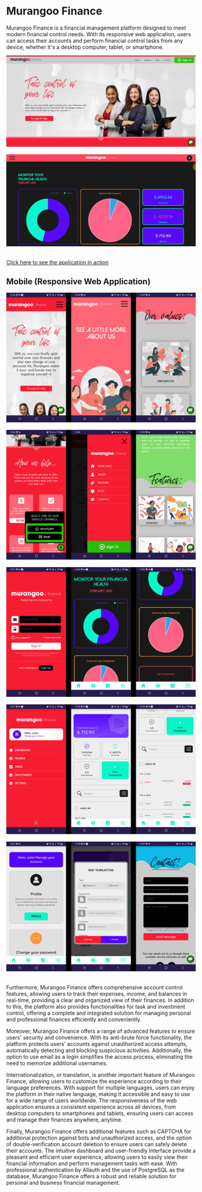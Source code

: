 # Murangoo Finance

Murangoo Finance is a financial management platform designed to meet modern financial control needs. With its responsive web application, users can access their accounts and perform financial control tasks from any device, whether it's a desktop computer, tablet, or smartphone.

<img src="1_files/desktop/Screenshot_1.jpg"> <br /> <br />
<img src="1_files/desktop/dashboards.jpg"> <br /> <br />

[Click here to see the application in action](https://www.youtube.com/watch?v=zFoXgpDrT24)

## Mobile (Responsive Web Application)

<img src="1_files/0_README/1.png"> <br /> <br />
<img src="1_files/0_README/2.png"> <br /> <br />
<img src="1_files/0_README/3.png"> <br /> <br />
<img src="1_files/0_README/4.png"> <br /> <br />
<img src="1_files/0_README/5.png"> <br /> <br />

Furthermore, Murangoo Finance offers comprehensive account control features, allowing users to track their expenses, income, and balances in real-time, providing a clear and organized view of their finances. In addition to this, the platform also provides functionalities for task and investment control, offering a complete and integrated solution for managing personal and professional finances efficiently and conveniently.

Moreover, Murangoo Finance offers a range of advanced features to ensure users' security and convenience. With its anti-brute force functionality, the platform protects users' accounts against unauthorized access attempts, automatically detecting and blocking suspicious activities. Additionally, the option to use email as a login simplifies the access process, eliminating the need to memorize additional usernames.

Internationalization, or translation, is another important feature of Murangoo Finance, allowing users to customize the experience according to their language preferences. With support for multiple languages, users can enjoy the platform in their native language, making it accessible and easy to use for a wide range of users worldwide. The responsiveness of the web application ensures a consistent experience across all devices, from desktop computers to smartphones and tablets, ensuring users can access and manage their finances anywhere, anytime.

Finally, Murangoo Finance offers additional features such as CAPTCHA for additional protection against bots and unauthorized access, and the option of double-verification account deletion to ensure users can safely delete their accounts. The intuitive dashboard and user-friendly interface provide a pleasant and efficient user experience, allowing users to easily view their financial information and perform management tasks with ease. With professional authentication by Allauth and the use of PostgreSQL as the database, Murangoo Finance offers a robust and reliable solution for personal and business financial management.
